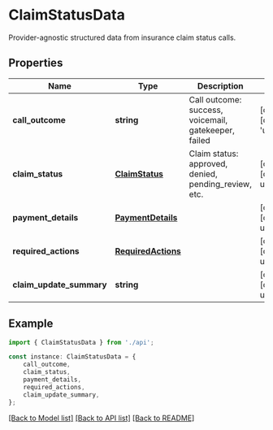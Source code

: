 # ClaimStatusData

Provider-agnostic structured data from insurance claim status calls.

## Properties

Name | Type | Description | Notes
------------ | ------------- | ------------- | -------------
**call_outcome** | **string** | Call outcome: success, voicemail, gatekeeper, failed | [optional] [default to 'unknown']
**claim_status** | [**ClaimStatus**](ClaimStatus.md) | Claim status: approved, denied, pending_review, etc. | [optional] [default to undefined]
**payment_details** | [**PaymentDetails**](PaymentDetails.md) |  | [optional] [default to undefined]
**required_actions** | [**RequiredActions**](RequiredActions.md) |  | [optional] [default to undefined]
**claim_update_summary** | **string** |  | [optional] [default to undefined]

## Example

```typescript
import { ClaimStatusData } from './api';

const instance: ClaimStatusData = {
    call_outcome,
    claim_status,
    payment_details,
    required_actions,
    claim_update_summary,
};
```

[[Back to Model list]](../README.md#documentation-for-models) [[Back to API list]](../README.md#documentation-for-api-endpoints) [[Back to README]](../README.md)
